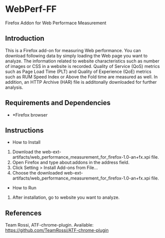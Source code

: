 # WebPerf-FF
Firefox Addon for Web Performace Measurement

## Introduction
This is a Firefox add-on for measuring Web performance. You can download following data by simply loading the Web page you want to analyze. 
The information related to website characteristics such as number of images or CSS in a website is recorded. Quality of Service (QoS) metrics such as Page Load Time (PLT) and Quality of Experience (QoE) metrics such as RUM Speed Index or Above the Fold time are measured as well. In addition, an HTTP Archive (HAR) file is additonally downloaded for further analysis. 

## Requirements and Dependencies
* *Firefox browser

## Instructions
* How to Install
1. Download the web-ext-artifacts/web_performance_measurement_for_firefox-1.0-an+fx.xpi file. 
2. Open Firefox and type about:addons in the address field.
3. Click Setting > Install Add-ons from File...
4. Choose the downloaded web-ext-artifacts/web_performance_measurement_for_firefox-1.0-an+fx.xpi file.

* How to Run 
1. After installation, go to website you want to analyze.

## References
Team Rossi, ATF-chrome-plugin. Available: https://github.com/TeamRossi/ATF-chrome-plugin 
